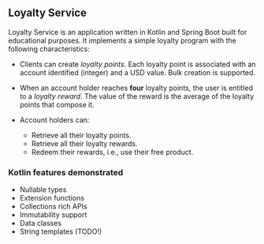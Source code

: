 ## Loyalty Service

Loyalty Service is an application written in Kotlin and Spring Boot built for educational purposes.
It implements a simple loyalty program with the following characteristics:

* Clients can create *loyalty points*.
Each loyalty point is associated with an account identified (integer) and a USD value.
Bulk creation is supported.

* When an account holder reaches **four** loyalty points, the user is entitled to a *loyalty reward*.
The value of the reward is the average of the loyalty points that compose it.

* Account holders can:

  * Retrieve all their loyalty points.
  * Retrieve all their loyalty rewards.
  * Redeem their rewards, i.e., use their free product.

### Kotlin features demonstrated

* Nullable types
* Extension functions
* Collections rich APIs
* Immutability support
* Data classes
* String templates (TODO!)